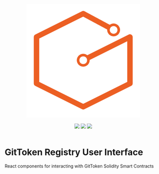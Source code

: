 
<p align="center">
<img src="https://github.com/git-token/media/blob/master/png/git_token_logo.png?raw=true">
<br/>
<br/>
<a href="https://GitToken.org"><img src="https://img.shields.io/badge/GitToken-ORG-brightgreen.svg"></a>
<a href="https://gitter.im/git-token"><img src="https://img.shields.io/badge/Gitter-Chat-brightgreen.svg?colorB=5504f2"></a>
<a href="https://github.com/git-token/cli/blob/master/package.json#L3"><img src="https://img.shields.io/badge/Version-Alpha-orange.svg"></a>
<br/>
<br/>
</p>

# GitToken Registry User Interface


React components for interacting with GitToken Solidity Smart Contracts
